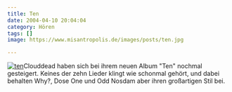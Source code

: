 ```yaml
---
title: Ten
date: 2004-04-10 20:04:04
category: Hören
tags: []
image: https://www.misantropolis.de/images/posts/ten.jpg

---
```


[![](http://www.misantropolis.de/wp-content/uploads/2008/04/ten.jpg "ten")](http://www.misantropolis.de/wp-content/uploads/2008/04/ten.jpg)Clouddead haben sich bei ihrem neuen Album "Ten" nochmal gesteigert. Keines der zehn Lieder klingt wie schonmal gehört, und dabei behalten Why?, Dose One und Odd Nosdam aber ihren großartigen Stil bei.
